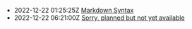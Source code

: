 * 2022-12-22 01:25:25Z [Markdown Syntax](../1)
* 2022-12-22 06:21:00Z [Sorry, planned but not yet available](../0)
